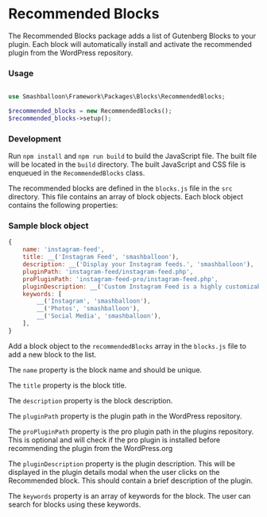 # Recommended Blocks

The Recommended Blocks package adds a list of Gutenberg Blocks to your plugin. Each block will automatically install and activate the recommended plugin from the WordPress repository.

### Usage

```php

use Smashballoon\Framework\Packages\Blocks\RecommendedBlocks;

$recommended_blocks = new RecommendedBlocks();
$recommended_blocks->setup();

```

### Development

Run `npm install` and `npm run build` to build the JavaScript file. The built file will be located in the `build` directory. The built JavaScript and CSS file is enqueued in the `RecommendedBlocks` class.

The recommended blocks are defined in the `blocks.js` file in the `src` directory. This file contains an array of block objects. Each block object contains the following properties:

### Sample block object

```js
{
    name: 'instagram-feed',
    title: __('Instagram Feed', 'smashballoon'),
    description: __('Display your Instagram feeds.', 'smashballoon'),
    pluginPath: 'instagram-feed/instagram-feed.php',
    proPluginPath: 'instagram-feed-pro/instagram-feed.php',
    pluginDescription: __('Custom Instagram Feed is a highly customizable way to display feeds from your Instagram account. Promote your latest content and update your site content automatically.', 'smashballoon'),
    keywords: [
        __('Instagram', 'smashballoon'),
        __('Photos', 'smashballoon'),
        __('Social Media', 'smashballoon'),
    ],
}

```

Add a block object to the `recommendedBlocks` array in the `blocks.js` file to add a new block to the list.

The `name` property is the block name and should be unique.

The `title` property is the block title.

The `description` property is the block description.

The `pluginPath` property is the plugin path in the WordPress repository.

The `proPluginPath` property is the pro plugin path in the plugins repository. This is optional and will check if the pro plugin is installed before recommending the plugin from the WordPress.org

The `pluginDescription` property is the plugin description. This will be displayed in the plugin details modal when the user clicks on the Recommended block. This should contain a brief description of the plugin.

The `keywords` property is an array of keywords for the block. The user can search for blocks using these keywords.

